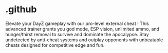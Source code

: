 # .github
Elevate your DayZ gameplay with our pro-level external cheat ! This advanced trainer grants you god mode, ESP vision, unlimited ammo, and hunger/thirst removal to survive and dominate the apocalypse. Stay undetected by anti-cheat systems and outplay opponents with unbeatable cheats designed for competitive edge and fun.
